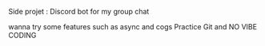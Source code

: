 Side projet : Discord bot for my group chat

wanna try some features such as async and cogs
Practice Git and NO VIBE CODING 
